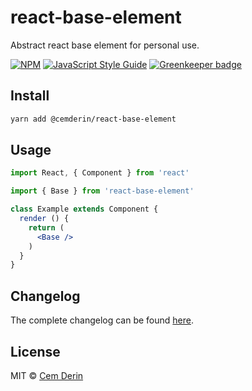 # react-base-element
Abstract react base element for personal use. 
> 

[![NPM](https://img.shields.io/npm/v/react-base-element.svg)](https://www.npmjs.com/package/react-base-element) [![JavaScript Style Guide](https://img.shields.io/badge/code_style-standard-brightgreen.svg)](https://standardjs.com) [![Greenkeeper badge](https://badges.greenkeeper.io/cemderin/react-base-element.svg)](https://greenkeeper.io/)

## Install

```bash
yarn add @cemderin/react-base-element
```

## Usage

```jsx
import React, { Component } from 'react'

import { Base } from 'react-base-element'

class Example extends Component {
  render () {
    return (
      <Base />
    )
  }
}
```

## Changelog
The complete changelog can be found [here](./CHANGELOG.md).

## License

MIT © [Cem Derin](https://github.com/cemderin)
